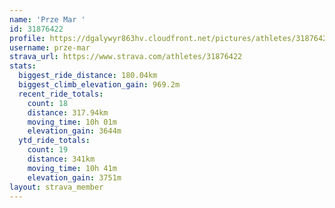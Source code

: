 ```yaml
---
name: 'Prze Mar '
id: 31876422
profile: https://dgalywyr863hv.cloudfront.net/pictures/athletes/31876422/22548952/6/large.jpg
username: prze-mar
strava_url: https://www.strava.com/athletes/31876422
stats:
  biggest_ride_distance: 180.04km
  biggest_climb_elevation_gain: 969.2m
  recent_ride_totals:
    count: 18
    distance: 317.94km
    moving_time: 10h 01m
    elevation_gain: 3644m
  ytd_ride_totals:
    count: 19
    distance: 341km
    moving_time: 10h 41m
    elevation_gain: 3751m
layout: strava_member
--- 
```

